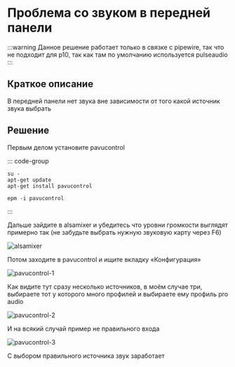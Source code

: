 # Проблема со звуком в передней панели

:::warning
Данное решение работает только в связке с pipewire, так что не подходит для p10, так как там по умолчанию используется pulseaudio
:::

## Краткое описание

В передней панели нет звука вне зависимости от того какой источник звука выбрать

## Решение
Первым делом установите pavucontrol

::: code-group

```shell[apt-get]
su -
apt-get update
apt-get install pavucontrol
```

```shell[epm]
epm -i pavucontrol
```
:::

Дальше зайдите в alsamixer и убедитесь что уровни громкости выглядят примерно так (не забудьте выбрать нужную звуковую карту через F6)

![alsamixer](/gnome-volume-fix/alsamixer.png)

Потом заходите в pavucontrol и ищите вкладку «Конфигурация»

![pavucontrol-1](/gnome-volume-fix/pavucontrol-1.png)

Как видите тут сразу несколько источников, в моём случае три, выбираете тот у которого много профилей и выбираете ему профиль pro audio

![pavucontrol-2](/gnome-volume-fix/pavucontrol-2.png)

И на всякий случай пример не правильного входа

![pavucontrol-3](/gnome-volume-fix/pavucontrol-3.png)

С выбором правильного источника звук заработает
